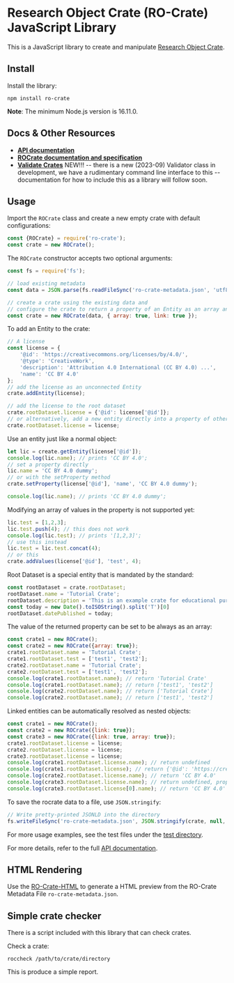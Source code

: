 # Research Object Crate (RO-Crate) JavaScript Library

This is a JavaScript library to create and manipulate [Research Object Crate](https://www.researchobject.org/ro-crate/).


## Install

Install the library:

    npm install ro-crate

**Note**: The minimum Node.js version is 16.11.0.

## Docs & Other Resources

- [**API documentation**](https://language-research-technology.github.io/ro-crate-js/)
- [**ROCrate documentation and specification**](https://www.researchobject.org/ro-crate/)
- [**Validate Crates**](validation) NEW!!! -- there is a new (2023-09) Validator class in development, we have a rudimentary command line interface to this -- documentation for how to include this as a library will follow soon.

## Usage

Import the `ROCrate` class and create a new empty crate with default configurations:

```js
const {ROCrate} = require('ro-crate');
const crate = new ROCrate();
```

The `ROCrate` constructor accepts two optional arguments:

```js
const fs = require('fs');

// load existing metadata
const data = JSON.parse(fs.readFileSync('ro-crate-metadata.json', 'utf8'));

// create a crate using the existing data and
// configure the crate to return a property of an Entity as an array and resolve linked entity as nested object
const crate = new ROCrate(data, { array: true, link: true });
```

To add an Entity to the crate:

```js
// A license
const license = {
    '@id': 'https://creativecommons.org/licenses/by/4.0/',
    '@type': 'CreativeWork',
    'description': 'Attribution 4.0 International (CC BY 4.0) ...',
    'name': 'CC BY 4.0'
};
// add the license as an unconnected Entity
crate.addEntity(license);

// add the license to the root dataset
crate.rootDataset.license = {'@id': license['@id']};
// or alternatively, add a new entity directly into a property of other entity :
crate.rootDataset.license = license;
```

Use an entity just like a normal object:

```js
let lic = create.getEntity(license['@id']);
console.log(lic.name); // prints 'CC BY 4.0';
// set a property directly
lic.name = 'CC BY 4.0 dummy';
// or with the setProperty method
crate.setProperty(license['@id'], 'name', 'CC BY 4.0 dummy');

console.log(lic.name); // prints 'CC BY 4.0 dummy';
```

Modifying an array of values in the property is not supported yet:

```js
lic.test = [1,2,3];
lic.test.push(4); // this does not work
console.log(lic.test); // prints '[1,2,3]';
// use this instead
lic.test = lic.test.concat(4);
// or this
crate.addValues(license['@id'], 'test', 4);
```

Root Dataset is a special entity that is mandated by the standard:

```js
const rootDataset = crate.rootDataset;
rootDataset.name = 'Tutorial Crate';
rootDataset.description = 'This is an example crate for educational purposes.'
const today = new Date().toISOString().split('T')[0]
rootDataset.datePublished = today;
```

The value of the returned property can be set to be always as an array:

```js
const crate1 = new ROCrate();
const crate2 = new ROCrate({array: true});
crate1.rootDataset.name = 'Tutorial Crate';
crate1.rootDataset.test = ['test1', 'test2'];
crate2.rootDataset.name = 'Tutorial Crate';
crate2.rootDataset.test = ['test1', 'test2'];
console.log(crate1.rootDataset.name); // return 'Tutorial Crate'
console.log(crate1.rootDataset.name); // return ['test1', 'test2']
console.log(crate2.rootDataset.name); // return ['Tutorial Crate']
console.log(crate2.rootDataset.name); // return ['test1', 'test2']
```

Linked entities can be automatically resolved as nested objects:

```js
const crate1 = new ROCrate();
const crate2 = new ROCrate({link: true});
const crate3 = new ROCrate({link: true, array: true});
crate1.rootDataset.license = license;
crate2.rootDataset.license = license;
crate3.rootDataset.license = license;
console.log(crate1.rootDataset.license.name); // return undefined
console.log(crate1.rootDataset.license); // return {'@id': 'https://creativecommons.org/licenses/by/4.0/'}
console.log(crate2.rootDataset.license.name); // return 'CC BY 4.0'
console.log(crate3.rootDataset.license.name); // return undefined, property license is a array
console.log(crate3.rootDataset.license[0].name); // return 'CC BY 4.0'
```

To save the rocrate data to a file, use `JSON.stringify`:

```js
// Write pretty-printed JSONLD into the directory
fs.writeFileSync('ro-crate-metadata.json', JSON.stringify(crate, null, 2));
```
For more usage examples, see the test files under the [test directory](test).

For more details, refer to the full [API documentation](https://arkisto-platform.github.io/ro-crate-js/).   


## HTML Rendering

Use the [RO-Crate-HTML](https://www.npmjs.com/package/ro-crate-html-js) to generate a HTML preview from the RO-Crate Metadata File `ro-crate-metadata.json`.

## Simple crate checker

There is a script included with this library that can check crates.

Check a crate:

`roccheck /path/to/crate/directory`

This is produce a simple report.

